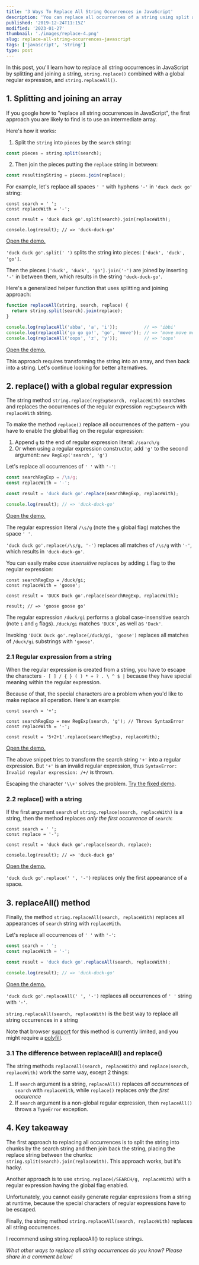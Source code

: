 ```yaml
---
title: '3 Ways To Replace All String Occurrences in JavaScript'
description: 'You can replace all occurrences of a string using split and join approach, replace() with a regular expression and the new replaceAll() string method.'
published: '2019-12-24T11:15Z'
modified: '2023-01-27'
thumbnail: './images/replace-4.png'
slug: replace-all-string-occurrences-javascript
tags: ['javascript', 'string']
type: post
---
```


In this post, you'll learn how to replace all string occurrences in JavaScript by splitting and joining a string, `string.replace()` combined with a global regular expression, and `string.replaceAll()`.  

<Affiliate type="traversyJavaScript" />

<TableOfContents maxLevel={2} />

## 1. Splitting and joining an array

If you google how to "replace all string occurrences in JavaScript", the first approach you are likely to find is to use an intermediate array.  

Here's how it works:

1) Split the `string` into `pieces` by the `search` string: 

```javascript
const pieces = string.split(search);
```

2) Then join the pieces putting the `replace` string in between: 

```javascript
const resultingString = pieces.join(replace);
```

For example, let's replace all spaces `' '` with hyphens `'-'` in `'duck duck go'` string:

```javascript{3}
const search = ' ';
const replaceWith = '-';

const result = 'duck duck go'.split(search).join(replaceWith);

console.log(result); // => 'duck-duck-go'
```
[Open the demo.](https://jsfiddle.net/dmitri_pavlutin/0cbfjwhz/)

`'duck duck go'.split(' ')` splits the string into pieces: `['duck', 'duck', 'go']`.  

Then the pieces  `['duck', 'duck', 'go'].join('-')` are joined by inserting `'-'` in between them, which results in the string `'duck-duck-go'`.  

Here's a generalized helper function that uses splitting and joining approach:

```javascript
function replaceAll(string, search, replace) {
  return string.split(search).join(replace);
}

console.log(replaceAll('abba', 'a', 'i'));          // => 'ibbi'
console.log(replaceAll('go go go!', 'go', 'move')); // => 'move move move!'
console.log(replaceAll('oops', 'z', 'y'));          // => 'oops'
```

[Open the demo.](https://jsfiddle.net/dmitri_pavlutin/rf3bnz2y/)

This approach requires transforming the string into an array, and then back into a string. Let's continue looking for better alternatives.  

## 2. replace() with a global regular expression

The string method `string.replace(regExpSearch, replaceWith)` searches and replaces the occurrences of the regular expression `regExpSearch` with `replaceWith` string.  

To make the method `replace()` replace all occurrences of the pattern - you have to enable the global flag on the regular expression:

1) Append `g` to the end of regular expression literal: `/search/g`
2) Or when using a regular expression constructor, add `'g'` to the second argument: `new RegExp('search', 'g')`  

Let's replace all occurrences of `' '` with `'-'`:

```javascript
const searchRegExp = /\s/g;
const replaceWith = '-';

const result = 'duck duck go'.replace(searchRegExp, replaceWith);

console.log(result); // => 'duck-duck-go'
```

[Open the demo.](https://jsfiddle.net/dmitri_pavlutin/479oarmj/)

The regular expression literal `/\s/g` (note the `g` global flag) matches the space `' '`.  

`'duck duck go'.replace(/\s/g, '-')` replaces all matches of `/\s/g` with `'-'`, which results in `'duck-duck-go'`.  

You can easily make *case insensitive* replaces by adding `i` flag to the regular expression:

```javascript{0}
const searchRegExp = /duck/gi;
const replaceWith = 'goose';

const result = 'DUCK Duck go'.replace(searchRegExp, replaceWith);

result; // => 'goose goose go'
```

The regular expression `/duck/gi` performs a global case-insensitive search (note `i` and `g` flags). `/duck/gi` matches `'DUCK'`, as well as `'Duck'`.  

Invoking `'DUCK Duck go'.replace(/duck/gi, 'goose')` replaces all matches of `/duck/gi` substrings with `'goose'`.  

### 2.1 Regular expression from a string

When the regular expression is created from a string, you have to escape the characters `- [ ] / { } ( ) * + ? . \ ^ $ |` because they have special meaning within the regular expression.  

Because of that, the special characters are a problem when you'd like to make replace all operation. Here's an example:

```javascript{2}
const search = '+';

const searchRegExp = new RegExp(search, 'g'); // Throws SyntaxError
const replaceWith = '-';

const result = '5+2+1'.replace(searchRegExp, replaceWith);
```
[Open the demo.](https://jsfiddle.net/dmitri_pavlutin/32wrdafe/)

The above snippet tries to transform the search string `'+'` into a regular expression. But `'+'` is an invalid regular expression, thus `SyntaxError: Invalid regular expression: /+/` is thrown.  

Escaping the character `'\\+'` solves the problem. [Try the fixed demo](https://jsfiddle.net/dmitri_pavlutin/32wrdafe/2/).

### 2.2 replace() with a string

If the first argument `search` of `string.replace(search, replaceWith)` is a string, then the method replaces *only the first occurrence* of `search`:  

```javascript{0}
const search = ' ';
const replace = '-';

const result = 'duck duck go'.replace(search, replace);

console.log(result); // => 'duck-duck go'
```
[Open the demo.](https://jsfiddle.net/dmitri_pavlutin/L7qutvmg/)

`'duck duck go'.replace(' ', '-')` replaces only the first appearance of a space.  

## 3. replaceAll() method

Finally, the method `string.replaceAll(search, replaceWith)` replaces all appearances of `search` string with `replaceWith`.  

Let's replace all occurrences of `' '` with `'-'`:

```javascript
const search = ' ';
const replaceWith = '-';

const result = 'duck duck go'.replaceAll(search, replaceWith);

console.log(result); // => 'duck-duck-go'
```

[Open the demo.](https://jsfiddle.net/dmitri_pavlutin/m5e603so/)

`'duck duck go'.replaceAll(' ', '-')` replaces all occurrences of `' '` string with `'-'`.  

`string.replaceAll(search, replaceWith)` is the best way to replace all string occurrences in a string 

Note that browser [support](https://caniuse.com/#search=replaceAll) for this method is currently limited, and you might require a [polyfill](https://github.com/es-shims/String.prototype.replaceAll).  

### 3.1 The difference between replaceAll() and replace()

The string methods `replaceAll(search, replaceWith)` and `replace(search, replaceWith)` work the same way, except 2 things:

1) If `search` argument is a string, `replaceAll()` replaces *all occurrences* of `search` with `replaceWith`, while `replace()` replaces *only the first occurence*  
2) If `search` argument is a non-global regular expression, then `replaceAll()` throws a `TypeError` exception.  

## 4. Key takeaway

The first approach to replacing all occurrences is to split the string into chunks by the search string and then join back the string, placing the replace string between the chunks: `string.split(search).join(replaceWith)`. This approach works, but it's hacky.

Another approach is to use `string.replace(/SEARCH/g, replaceWith)` with a regular expression having the global flag enabled. 

Unfortunately, you cannot easily generate regular expressions from a string at runtime, because the special characters of regular expressions have to be escaped.   

Finally, the string method `string.replaceAll(search, replaceWith)` replaces all string occurrences. 

I recommend using string.replaceAll() to replace strings.  

*What other ways to replace all string occurrences do you know? Please share in a comment below!*
